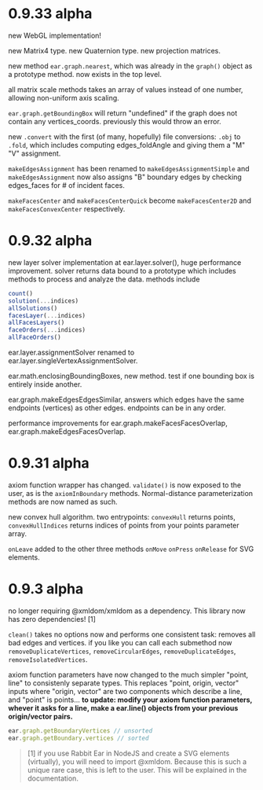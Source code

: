 # 0.9.33 alpha

new WebGL implementation!

new Matrix4 type. new Quaternion type. new projection matrices.

new method `ear.graph.nearest`, which was already in the `graph()` object as a prototype method. now exists in the top level.

all matrix scale methods takes an array of values instead of one number, allowing non-uniform axis scaling.

`ear.graph.getBoundingBox` will return "undefined" if the graph does not contain any vertices_coords. previously this would throw an error.

new `.convert` with the first (of many, hopefully) file conversions: `.obj` to `.fold`, which includes computing edges_foldAngle and giving them a "M" "V" assignment.

`makeEdgesAssignment` has been renamed to `makeEdgesAssignmentSimple` and `makeEdgesAssignment` now also assigns "B" boundary edges by checking edges_faces for # of incident faces.

`makeFacesCenter` and `makeFacesCenterQuick` become `makeFacesCenter2D` and `makeFacesConvexCenter` respectively.

# 0.9.32 alpha

new layer solver implementation at ear.layer.solver(), huge performance improvement. solver returns data bound to a prototype which includes methods to process and analyze the data. methods include

```javascript
count()
solution(...indices)
allSolutions()
facesLayer(...indices)
allFacesLayers()
faceOrders(...indices)
allFaceOrders()
```

ear.layer.assignmentSolver renamed to ear.layer.singleVertexAssignmentSolver.

ear.math.enclosingBoundingBoxes, new method. test if one bounding box is entirely inside another.

ear.graph.makeEdgesEdgesSimilar, answers which edges have the same endpoints (vertices) as other edges. endpoints can be in any order.

performance improvements for ear.graph.makeFacesFacesOverlap, ear.graph.makeEdgesFacesOverlap.

# 0.9.31 alpha

axiom function wrapper has changed. `validate()` is now exposed to the user, as is the `axiomInBoundary` methods. Normal-distance parameterization methods are now named as such.

new convex hull algorithm. two entrypoints: `convexHull` returns points, `convexHullIndices` returns indices of points from your points parameter array.

`onLeave` added to the other three methods `onMove` `onPress` `onRelease` for SVG elements.

# 0.9.3 alpha

no longer requiring @xmldom/xmldom as a dependency. This library now has zero dependencies! [1]

`clean()` takes no options now and performs one consistent task: removes all bad edges and vertices. if you like you can call each submethod now `removeDuplicateVertices`, `removeCircularEdges`, `removeDuplicateEdges`, `removeIsolatedVertices`.

axiom function parameters have now changed to the much simpler "point, line" to consistenly separate types. This replaces "point, origin, vector" inputs where "origin, vector" are two components which describe a line, and "point" is points... **to update: modify your axiom function parameters, whever it asks for a line, make a ear.line() objects from your previous origin/vector pairs.**

```javascript
ear.graph.getBoundaryVertices // unsorted
ear.graph.getBoundary.vertices // sorted
```

> [1] if you use Rabbit Ear in NodeJS and create a SVG elements (virtually), you will need to import @xmldom. Because this is such a unique rare case, this is left to the user. This will be explained in the documentation.

